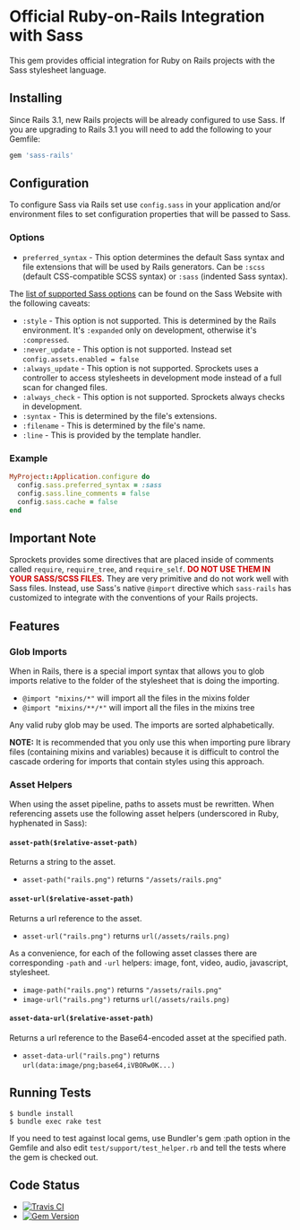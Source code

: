 # Official Ruby-on-Rails Integration with Sass

This gem provides official integration for Ruby on Rails projects with the Sass stylesheet language.

## Installing

Since Rails 3.1, new Rails projects will be already configured to use Sass. If you are upgrading to Rails 3.1 you will need to add the following to your Gemfile:

```ruby
gem 'sass-rails'
```

## Configuration

To configure Sass via Rails set use `config.sass` in your
application and/or environment files to set configuration
properties that will be passed to Sass.

### Options

- `preferred_syntax` - This option determines the default Sass syntax and file extensions that will be used by Rails generators. Can be `:scss` (default CSS-compatible SCSS syntax) or `:sass` (indented Sass syntax).

The [list of supported Sass options](http://sass-lang.com/docs/yardoc/file.SASS_REFERENCE.html#options)
can be found on the Sass Website with the following caveats:

- `:style` - This option is not supported. This is determined by the Rails environment. It's `:expanded` only on development, otherwise it's `:compressed`.
- `:never_update` - This option is not supported. Instead set `config.assets.enabled = false`
- `:always_update` - This option is not supported. Sprockets uses a controller to access stylesheets in development mode instead of a full scan for changed files.
- `:always_check` - This option is not supported. Sprockets always checks in development.
- `:syntax` - This is determined by the file's extensions.
- `:filename` - This is determined by the file's name.
- `:line` - This is provided by the template handler.

### Example

```ruby
MyProject::Application.configure do
  config.sass.preferred_syntax = :sass
  config.sass.line_comments = false
  config.sass.cache = false
end
```

## Important Note

Sprockets provides some directives that are placed inside of comments called `require`, `require_tree`, and
`require_self`. **<span style="color:#c00">DO NOT USE THEM IN YOUR SASS/SCSS FILES.</span>** They are very
primitive and do not work well with Sass files. Instead, use Sass's native `@import` directive which
`sass-rails` has customized to integrate with the conventions of your Rails projects.

## Features

### Glob Imports

When in Rails, there is a special import syntax that allows you to
glob imports relative to the folder of the stylesheet that is doing the importing.

- `@import "mixins/*"` will import all the files in the mixins folder
- `@import "mixins/**/*"` will import all the files in the mixins tree

Any valid ruby glob may be used. The imports are sorted alphabetically.

**NOTE:** It is recommended that you only use this when importing pure library
files (containing mixins and variables) because it is difficult to control the
cascade ordering for imports that contain styles using this approach.

### Asset Helpers

When using the asset pipeline, paths to assets must be rewritten.
When referencing assets use the following asset helpers (underscored in Ruby, hyphenated
in Sass):

#### `asset-path($relative-asset-path)`

Returns a string to the asset.

- `asset-path("rails.png")` returns `"/assets/rails.png"`

#### `asset-url($relative-asset-path)`

Returns a url reference to the asset.

- `asset-url("rails.png")` returns `url(/assets/rails.png)`

As a convenience, for each of the following asset classes there are
corresponding `-path` and `-url` helpers:
image, font, video, audio, javascript, stylesheet.

- `image-path("rails.png")` returns `"/assets/rails.png"`
- `image-url("rails.png")` returns `url(/assets/rails.png)`

#### `asset-data-url($relative-asset-path)`

Returns a url reference to the Base64-encoded asset at the specified path.

- `asset-data-url("rails.png")` returns `url(data:image/png;base64,iVBORw0K...)`

## Running Tests

    $ bundle install
    $ bundle exec rake test

If you need to test against local gems, use Bundler's gem :path option in the Gemfile and also edit `test/support/test_helper.rb` and tell the tests where the gem is checked out.

## Code Status

- [![Travis CI](https://api.travis-ci.org/rails/sass-rails.svg)](http://travis-ci.org/rails/sass-rails)
- [![Gem Version](https://badge.fury.io/rb/sass-rails.svg)](http://badge.fury.io/rb/sass-rails)
